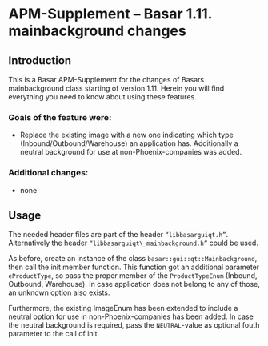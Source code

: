 # APM-Supplement – Basar 1.11. mainbackground changes

## Introduction

This is a Basar APM-Supplement for the changes of Basars mainbackground class starting of version 1.11. Herein you will find everything you need to know about using these features.

### Goals of the feature were:

- Replace the existing image with a new one indicating which type (Inbound/Outbound/Warehouse) an application has. Additionally a neutral background for use at non-Phoenix-companies was added.

### Additional changes:

- none

## Usage

The needed header files are part of the header `“libbasarguiqt.h”`. Alternatively the header `“libbasarguiqt\_mainbackground.h”` could be used.

As before, create an instance of the class `basar::gui::qt::Mainbackground`, then call the init member function. This function got an additional parameter `eProductType`, so pass the proper member of the `ProductTypeEnum` (Inbound, Outbound, Warehouse). In case application does not belong to any of those, an unknown option also exists.

Furthermore, the existing ImageEnum has been extended to include a neutral option for use in non-Phoenix-companies has been added. In case the neutral background is required, pass the `NEUTRAL`-value as optional fouth parameter to the call of init.

